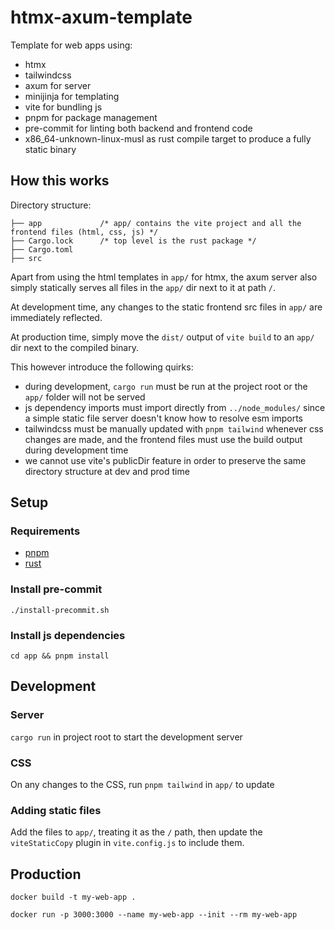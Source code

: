 # htmx-axum-template

Template for web apps using:
- htmx
- tailwindcss
- axum for server
- minijinja for templating
- vite for bundling js
- pnpm for package management
- pre-commit for linting both backend and frontend code
- x86_64-unknown-linux-musl as rust compile target to produce a fully static binary

## How this works

Directory structure:

```
├── app             /* app/ contains the vite project and all the frontend files (html, css, js) */
├── Cargo.lock      /* top level is the rust package */
├── Cargo.toml
├── src
```

Apart from using the html templates in `app/` for htmx, the axum server also simply statically serves all files in the `app/` dir next to it at path `/`.

At development time, any changes to the static frontend src files in `app/` are immediately reflected.

At production time, simply move the `dist/` output of `vite build` to an `app/` dir next to the compiled binary.

This however introduce the following quirks:
- during development, `cargo run` must be run at the project root or the `app/` folder will not be served
- js dependency imports must import directly from `../node_modules/` since a simple static file server doesn't know how to resolve esm imports
- tailwindcss must be manually updated with `pnpm tailwind` whenever css changes are made, and the frontend files must use the build output during development time
- we cannot use vite's publicDir feature in order to preserve the same directory structure at dev and prod time

## Setup

### Requirements

- [pnpm](https://pnpm.io/installation)
- [rust](https://www.rust-lang.org/tools/install)

### Install pre-commit

`./install-precommit.sh`

### Install js dependencies

`cd app && pnpm install`

## Development

### Server

`cargo run` in project root to start the development server

### CSS

On any changes to the CSS, run `pnpm tailwind` in `app/` to update

### Adding static files

Add the files to `app/`, treating it as the `/` path, then update the `viteStaticCopy` plugin in `vite.config.js` to include them.

## Production

`docker build -t my-web-app .`

`docker run -p 3000:3000 --name my-web-app --init --rm my-web-app`
